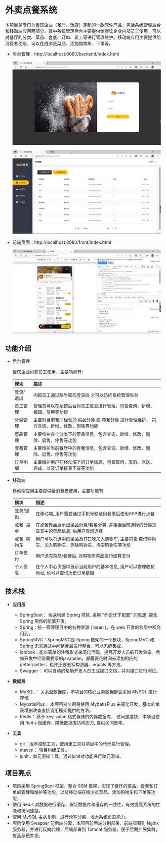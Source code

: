 # 外卖点餐系统

本项目是专门为餐饮企业（餐厅、饭店）定制的一款软件产品，包括系统管理后台和移动端应用两部分。其中系统管理后台主要提供给餐饮企业内部员工使用，可以对餐厅的分类、菜品、套餐、订单、员工等进行管理维护。移动端应用主要提供给消费者使用，可以在线浏览菜品、添加购物车、下单等。

- 后台管理：http://localhost:8080/backend/index.html

  ![1](https://github.com/JaneDx/take_out_system/blob/main/images/1.png)

  ![1](https://github.com/JaneDx/take_out_system/blob/main/images/3.png)

- 前端页面：http://localhost:8080/front/index.html

  ![2](https://github.com/JaneDx/take_out_system/blob/main/images/2.png)



## 功能介绍

- 后台管理

  餐饮企业内部员工使用，主要功能有:

  | 模块      | 描述                                                         |
  | --------- | ------------------------------------------------------------ |
  | 登录/退出 | 内部员工通过账号密码登录后,才可以访问系统管理后台            |
  | 员工管理  | 管理员可以在系统后台对员工信息进行管理，包含查询、新增、编辑、禁用等功能 |
  | 分类管理  | 主要对当前餐厅经营的 菜品分类 或 套餐分类 进行管理维护， 包含查询、新增、修改、删除等功能 |
  | 菜品管理  | 主要维护各个分类下的菜品信息，包含查询、新增、修改、删除、启售、停售等功能 |
  | 套餐管理  | 主要维护当前餐厅中的套餐信息，包含查询、新增、修改、删除、启售、停售等功能 |
  | 订单明细  | 主要维护用户在移动端下的订单信息，包含查询、取消、派送、完成，以及订单报表下载等功能 |

- 移动端

  移动端应用主要提供给消费者使用，主要功能有:

  | 模块        | 描述                                                         |
  | ----------- | ------------------------------------------------------------ |
  | 登录/退出   | 在移动端, 用户需要通过手机号验证码登录后使用APP进行点餐      |
  | 点餐-菜单   | 在点餐界面展示出菜品分类/套餐分类, 并根据当前选择的分类加载其中的菜品信息, 供用户查询选择 |
  | 点餐-购物车 | 用户可以将选中的菜品及其口味加入购物车, 主要包含 查询购物车、加入购物车、删除购物车、清空购物车等功能 |
  | 订单支付    | 用户选完菜品/套餐后, 对购物车菜品进行结算支付                |
  | 个人信息    | 在个人中心页面中展示当前用户的基本信息, 用户可以管理收货地址, 也可以查询历史订单数据 |



## 技术栈

- **应用层**
  - SpringBoot： 快速构建 Spring 项目, 采用 "约定优于配置" 的思想, 简化 Spring 项目的配置开发。
  - Spring：统一管理项目中的各种资源 ( bean )，在 web 开发的各层中都会用到。
  - SpringMVC：SpringMVC是 Spring 框架的一个模块，SpringMVC 和 Spring 无需通过中间整合层进行整合，可以无缝集成。
  - lombok：能以简单的注解形式来简化代码，提高开发人员的开发效率。例如开发中经常需要写的javabean，都需要花时间去添加相应的 getter/setter，也许还要去写构造器、equals 等方法。
  - Swagger： 可以自动的帮助开发人员生成接口文档，并对接口进行测试。
- **数据层**
  - MySQL： 关系型数据库，本项目的核心业务数据都会采用 MySQL 进行存储。
  - MybatisPlus： 本项目持久层将使用 MybatisPlus 来简化开发，基本的单表增删改查直接调用框架提供的方法。
  - Redis： 基于 key-value 格式存储的内存数据库， 访问速度快，本项目使用 Redis 做缓存，降低数据库访问压力, 提供访问效率。

- **工具**
  - git：版本控制工具，使用该工具对项目中的代码进行管理。
  - maven： 项目构建工具。
  - junit：单元测试工具，通过junit对功能进行单元测试。

## 项目亮点
- 项目采用 SpringBoot 框架，整合 SSM 框架，实现了餐厅的菜品、套餐和订单的管理和维护等功能，以及移动端在线浏览菜品、添加购物车和下单等功能。
- 使用 Redis 对数据进行缓存，保证数据库和缓存的一致性，有效提高系统的性能和访问速度。
-  使用 MySQL 主从复制，进行读写分离，增大系统负载能力。
- 项目使用 Swapper 前后端分离，本项目前后端分别部署，前端部署到 Nginx 服务器，并进行反向代理，后端部署到 Tomcat 服务器，便于后期扩展集群，提高系统并发。
